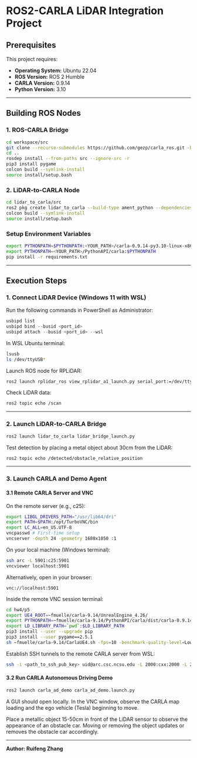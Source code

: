 # ROS2-CARLA LiDAR Integration Project

## Prerequisites

This project requires:
- **Operating System:** Ubuntu 22.04
- **ROS Version:** ROS 2 Humble
- **CARLA Version:** 0.9.14
- **Python Version:** 3.10

---

## Building ROS Nodes

### 1. ROS-CARLA Bridge

```bash
cd workspace/src
git clone --recurse-submodules https://github.com/gezp/carla_ros.git -b humble-carla-0.9.14
cd ..
rosdep install --from-paths src --ignore-src -r
pip3 install pygame
colcon build --symlink-install
source install/setup.bash
```

### 2. LiDAR-to-CARLA Node

```bash
cd lidar_to_carla/src
ros2 pkg create lidar_to_carla --build-type ament_python --dependencies rclpy sensor_msgs std_msgs
colcon build --symlink-install
source install/setup.bash
```

### Setup Environment Variables

```bash
export PYTHONPATH=$PYTHONPATH:<YOUR_PATH>/carla-0.9.14-py3.10-linux-x86_64.egg
export PYTHONPATH=<YOUR_PATH>/PythonAPI/carla:$PYTHONPATH
pip install -r requirements.txt
```

---

## Execution Steps

### 1. Connect LiDAR Device (Windows 11 with WSL)

Run the following commands in PowerShell as Administrator:

```powershell
usbipd list
usbipd bind --busid <port_id>
usbipd attach --busid <port_id> --wsl
```

In WSL Ubuntu terminal:

```bash
lsusb
ls /dev/ttyUSB*
```

Launch ROS node for RPLiDAR:

```bash
ros2 launch rplidar_ros view_rplidar_a1_launch.py serial_port:=/dev/ttyUSB<id> serial_baudrate:=115200
```

Check LiDAR data:

```bash
ros2 topic echo /scan
```

---

### 2. Launch LiDAR-to-CARLA Bridge

```bash
ros2 launch lidar_to_carla lidar_bridge_launch.py
```

Test detection by placing a metal object about 30cm from the LiDAR:

```bash
ros2 topic echo /detected/obstacle_relative_position
```

---

### 3. Launch CARLA and Demo Agent

#### 3.1 Remote CARLA Server and VNC

On the remote server (e.g., c25):

```bash
export LIBGL_DRIVERS_PATH="/usr/lib64/dri"
export PATH=$PATH:/opt/TurboVNC/bin
export LC_ALL=en_US.UTF-8
vncpasswd # First-time setup
vncserver -depth 24 -geometry 1680x1050 :1
```

On your local machine (Windows terminal):

```bash
ssh arc -L 5901:c25:5901
vncviewer localhost:5901
```

Alternatively, open in your browser:
```
vnc://localhost:5901
```

Inside the remote VNC session terminal:

```bash
cd hw4/p5
export UE4_ROOT=~fmuelle/carla-9.14/UnrealEngine_4.26/
export PYTHONPATH=~fmuelle/carla-9.14/PythonAPI/carla/dist/carla-0.9.14-py3.7-linux-x86_64.egg
export LD_LIBRARY_PATH=`pwd`:$LD_LIBRARY_PATH
pip3 install --user --upgrade pip
pip3 install --user pygame==2.5.1
sh ~fmuelle/carla-9.14/CarlaUE4.sh -fps=10 -benchmark-quality-level=Low &
```

Establish SSH tunnels to the remote CARLA server from WSL:

```bash
ssh -i <path_to_ssh_pub_key> uid@arc.csc.ncsu.edu -L 2000:cxx:2000 -L 2001:cxx:2001
```

#### 3.2 Run CARLA Autonomous Driving Demo

```bash
ros2 launch carla_ad_demo carla_ad_demo.launch.py
```

A GUI should open locally. In the VNC window, observe the CARLA map loading and the ego vehicle (Tesla) beginning to move.

Place a metallic object 15-50cm in front of the LiDAR sensor to observe the appearance of an obstacle car. Moving or removing the object updates or removes the obstacle car accordingly.

---

**Author: Ruifeng Zhang**

